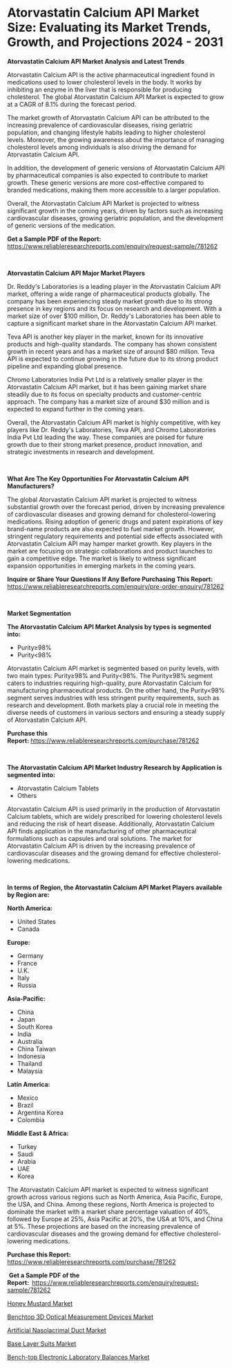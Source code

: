 <p><h1>Atorvastatin Calcium API Market Size: Evaluating its Market Trends, Growth, and Projections 2024 - 2031</h1></p><p><strong>Atorvastatin Calcium API Market Analysis and Latest Trends</strong></p>
<p><p>Atorvastatin Calcium API is the active pharmaceutical ingredient found in medications used to lower cholesterol levels in the body. It works by inhibiting an enzyme in the liver that is responsible for producing cholesterol. The global Atorvastatin Calcium API Market is expected to grow at a CAGR of 8.1% during the forecast period. </p><p>The market growth of Atorvastatin Calcium API can be attributed to the increasing prevalence of cardiovascular diseases, rising geriatric population, and changing lifestyle habits leading to higher cholesterol levels. Moreover, the growing awareness about the importance of managing cholesterol levels among individuals is also driving the demand for Atorvastatin Calcium API.</p><p>In addition, the development of generic versions of Atorvastatin Calcium API by pharmaceutical companies is also expected to contribute to market growth. These generic versions are more cost-effective compared to branded medications, making them more accessible to a larger population.</p><p>Overall, the Atorvastatin Calcium API Market is projected to witness significant growth in the coming years, driven by factors such as increasing cardiovascular diseases, growing geriatric population, and the development of generic versions of the medication.</p></p>
<p><strong>Get a Sample PDF of the Report:&nbsp;</strong> <a href="https://www.reliableresearchreports.com/enquiry/request-sample/781262">https://www.reliableresearchreports.com/enquiry/request-sample/781262</a></p>
<p>&nbsp;</p>
<p><strong>Atorvastatin Calcium API Major Market Players</strong></p>
<p><p>Dr. Reddy's Laboratories is a leading player in the Atorvastatin Calcium API market, offering a wide range of pharmaceutical products globally. The company has been experiencing steady market growth due to its strong presence in key regions and its focus on research and development. With a market size of over $100 million, Dr. Reddy's Laboratories has been able to capture a significant market share in the Atorvastatin Calcium API market.</p><p>Teva API is another key player in the market, known for its innovative products and high-quality standards. The company has shown consistent growth in recent years and has a market size of around $80 million. Teva API is expected to continue growing in the future due to its strong product pipeline and expanding global presence.</p><p>Chromo Laboratories India Pvt Ltd is a relatively smaller player in the Atorvastatin Calcium API market, but it has been gaining market share steadily due to its focus on specialty products and customer-centric approach. The company has a market size of around $30 million and is expected to expand further in the coming years.</p><p>Overall, the Atorvastatin Calcium API market is highly competitive, with key players like Dr. Reddy's Laboratories, Teva API, and Chromo Laboratories India Pvt Ltd leading the way. These companies are poised for future growth due to their strong market presence, product innovation, and strategic investments in research and development.</p></p>
<p>&nbsp;</p>
<p><strong>What Are The Key Opportunities For Atorvastatin Calcium API Manufacturers?</strong></p>
<p><p>The global Atorvastatin Calcium API market is projected to witness substantial growth over the forecast period, driven by increasing prevalence of cardiovascular diseases and growing demand for cholesterol-lowering medications. Rising adoption of generic drugs and patent expirations of key brand-name products are also expected to fuel market growth. However, stringent regulatory requirements and potential side effects associated with Atorvastatin Calcium API may hamper market growth. Key players in the market are focusing on strategic collaborations and product launches to gain a competitive edge. The market is likely to witness significant expansion opportunities in emerging markets in the coming years.</p></p>
<p><strong>Inquire or Share Your Questions If Any Before Purchasing This Report:</strong> <a href="https://www.reliableresearchreports.com/enquiry/pre-order-enquiry/781262">https://www.reliableresearchreports.com/enquiry/pre-order-enquiry/781262</a></p>
<p>&nbsp;</p>
<p><strong>Market Segmentation</strong></p>
<p><strong>The Atorvastatin Calcium API Market Analysis by types is segmented into:</strong></p>
<p><ul><li>Purity≥98%</li><li>Purity<98%</li></ul></p>
<p><p>Atorvastatin Calcium API market is segmented based on purity levels, with two main types: Purity≥98% and Purity<98%. The Purity≥98% segment caters to industries requiring high-quality, pure Atorvastatin Calcium for manufacturing pharmaceutical products. On the other hand, the Purity<98% segment serves industries with less stringent purity requirements, such as research and development. Both markets play a crucial role in meeting the diverse needs of customers in various sectors and ensuring a steady supply of Atorvastatin Calcium API.</p></p>
<p><strong>Purchase this Report:&nbsp;</strong><a href="https://www.reliableresearchreports.com/purchase/781262">https://www.reliableresearchreports.com/purchase/781262</a></p>
<p>&nbsp;</p>
<p><strong>The Atorvastatin Calcium API Market Industry Research by Application is segmented into:</strong></p>
<p><ul><li>Atorvastatin Calcium Tablets</li><li>Others</li></ul></p>
<p><p>Atorvastatin Calcium API is used primarily in the production of Atorvastatin Calcium tablets, which are widely prescribed for lowering cholesterol levels and reducing the risk of heart disease. Additionally, Atorvastatin Calcium API finds application in the manufacturing of other pharmaceutical formulations such as capsules and oral solutions. The market for Atorvastatin Calcium API is driven by the increasing prevalence of cardiovascular diseases and the growing demand for effective cholesterol-lowering medications.</p></p>
<p>&nbsp;</p>
<p><strong>In terms of Region, the Atorvastatin Calcium API Market Players available by Region are:</strong></p>
<p>
    <p> <strong> North America: </strong>
        <ul>
            <li>United States</li>
            <li>Canada</li>
        </ul>
        </p> 
    <p> <strong> Europe: </strong>
        <ul>
            <li>Germany</li>
            <li>France</li>
            <li>U.K.</li>
            <li>Italy</li>
            <li>Russia</li>
        </ul>
        </p> 
    <p> <strong> Asia-Pacific: </strong>
        <ul>
            <li>China</li>
            <li>Japan</li>
            <li>South Korea</li>
            <li>India</li>
            <li>Australia</li>
            <li>China Taiwan</li>
            <li>Indonesia</li>
            <li>Thailand</li>
            <li>Malaysia</li>
        </ul>
        </p> 
    <p> <strong> Latin America: </strong>
        <ul>
            <li>Mexico</li>
            <li>Brazil</li>
            <li>Argentina Korea</li>
            <li>Colombia</li>
        </ul>
        </p> 
    <p> <strong> Middle East & Africa: </strong>
        <ul>
            <li>Turkey</li>
            <li>Saudi</li>
            <li>Arabia</li>
            <li>UAE</li>
            <li>Korea</li>
        </ul>
    </p>
    </p>
<p><p>The Atorvastatin Calcium API market is expected to witness significant growth across various regions such as North America, Asia Pacific, Europe, the USA, and China. Among these regions, North America is projected to dominate the market with a market share percentage valuation of 40%, followed by Europe at 25%, Asia Pacific at 20%, the USA at 10%, and China at 5%. These projections are based on the increasing prevalence of cardiovascular diseases and the growing demand for effective cholesterol-lowering medications.</p></p>
<p><strong>Purchase this Report: </strong><a href="https://www.reliableresearchreports.com/purchase/781262">https://www.reliableresearchreports.com/purchase/781262</a></p>
<p>&nbsp;<strong>Get a Sample PDF of the Report:&nbsp;&nbsp;</strong><a href="https://www.reliableresearchreports.com/enquiry/request-sample/781262">https://www.reliableresearchreports.com/enquiry/request-sample/781262</a></p>
<p><strong></strong></p>
<p><p><a href="https://issuu.com/reportprime-2/docs/honey-mustard-market-size-2030.pptx">Honey Mustard Market</a></p><p><a href="https://github.com/beatblasta/Market-Research-Report-List-2/blob/main/benchtop-3d-optical-measurement-devices-market.md">Benchtop 3D Optical Measurement Devices Market</a></p><p><a href="https://issuu.com/reportprime-2/docs/artificial-nasolacrimal-duct-market-size-2030.pptx">Artificial Nasolacrimal Duct Market</a></p><p><a href="https://github.com/provorikovar/Market-Research-Report-List-3/blob/main/base-layer-suits-market.md">Base Layer Suits Market</a></p><p><a href="https://github.com/angelajermaine/Market-Research-Report-List-2/blob/main/bench-top-electronic-laboratory-balances-market.md">Bench-top Electronic Laboratory Balances Market</a></p></p>